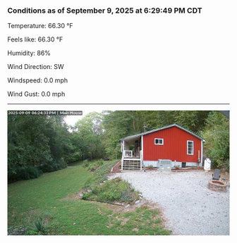 ### Conditions as of September 9, 2025 at 6:29:49 PM CDT 

Temperature: 66.30 &deg;F

Feels like: 66.30 &deg;F

Humidity: 86%

Wind Direction: SW

Windspeed: 0.0 mph

Wind Gust: 0.0 mph

---

<img src="./images/latest.jpeg"/>

